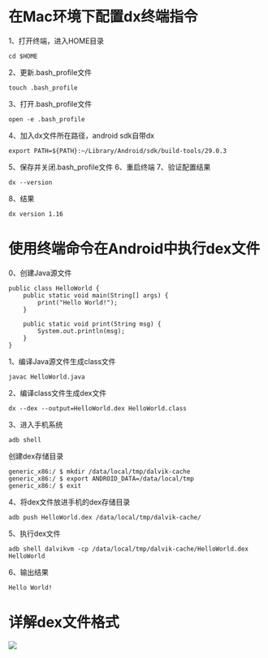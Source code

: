 # 在Mac环境下配置dx终端指令
1、打开终端，进入HOME目录
```
cd $HOME
```
2、更新.bash_profile文件
```
touch .bash_profile
```
3、打开.bash_profile文件
```
open -e .bash_profile
```
4、加入dx文件所在路径，android sdk自带dx
```
export PATH=${PATH}:~/Library/Android/sdk/build-tools/29.0.3
```
5、保存并关闭.bash_profile文件
6、重启终端
7、验证配置结果
```
dx --version
```
8、结果
```
dx version 1.16
```



# 使用终端命令在Android中执行dex文件

0、创建Java源文件
```
public class HelloWorld {
    public static void main(String[] args) {
        print("Hello World!");
    }

    public static void print(String msg) {
        System.out.println(msg);
    }
}
```

1、编译Java源文件生成class文件
```
javac HelloWorld.java
```
2、编译class文件生成dex文件
```
dx --dex --output=HelloWorld.dex HelloWorld.class
```
3、进入手机系统
```
adb shell
```
创建dex存储目录
```
generic_x86:/ $ mkdir /data/local/tmp/dalvik-cache
generic_x86:/ $ export ANDROID_DATA=/data/local/tmp
generic_x86:/ $ exit 
```
4、将dex文件放进手机的dex存储目录
```
adb push HelloWorld.dex /data/local/tmp/dalvik-cache/
```
5、执行dex文件
```
adb shell dalvikvm -cp /data/local/tmp/dalvik-cache/HelloWorld.dex HelloWorld
```

6、输出结果
```
Hello World!
```

# 详解dex文件格式



![](https://upload-images.jianshu.io/upload_images/1152636-4de9d36e8fdeb22d.jpg)

